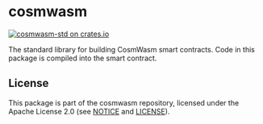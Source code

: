 # cosmwasm

[![cosmwasm-std on crates.io](https://img.shields.io/crates/v/cosmwasm-std.svg)](https://crates.io/crates/cosmwasm-std)

The standard library for building CosmWasm smart contracts. Code in this package
is compiled into the smart contract.

## License

This package is part of the cosmwasm repository, licensed under the Apache
License 2.0 (see [NOTICE](https://github.com/CosmWasm/cosmwasm/blob/main/NOTICE)
and [LICENSE](https://github.com/CosmWasm/cosmwasm/blob/main/LICENSE)).
